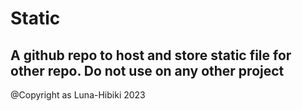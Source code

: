 # Static
A github repo to host and store static file for other repo. Do not use on any other project
---
@Copyright as Luna-Hibiki 2023